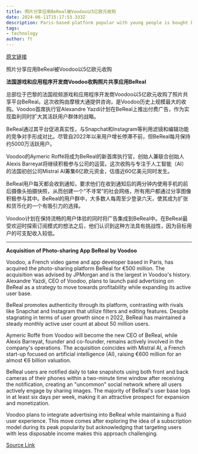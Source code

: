 ```yaml
---
title: 照片分享应用BeReal被Voodoo以5亿欧元收购
date: 2024-06-11T15:17:53.333Z
description: Paris-based platform popular with young people is bought by French video game developer
tags: 
- technology
author: ft
---
```


[原文链接](https://ft.com/content/2c1d3fa8-e3a8-48e3-b252-9b4059876412)

照片分享应用BeReal被Voodoo以5亿欧元收购

**法国游戏和应用程序开发商Voodoo收购照片共享应用BeReal**

总部位于巴黎的法国视频游戏和应用程序开发商Voodoo以5亿欧元收购了照片共享平台BeReal。这次收购由摩根大通提供咨询，是Voodoo历史上规模最大的收购。Voodoo首席执行官Alexandre Yazdi计划在BeReal上推出付费广告，作为实现盈利同时扩大其活跃用户群体的战略。

BeReal通过其平台促进真实性，与Snapchat和Instagram等利用滤镜和编辑功能的竞争对手形成对比。尽管自2022年以来用户增长停滞不前，但BeReal每月保持约5000万活跃用户。

Voodoo的Aymeric Roffé将成为BeReal的新首席执行官，创始人兼联合创始人Alexis Barreyat将继续积极参与公司的运营。这次收购与专注于人工智能（AI）的法国初创公司Mistral AI筹集6亿欧元资金，估值近60亿美元同时发生。

BeReal用户每天都会收到通知，要求他们在收到通知后的两分钟内使用手机的前后摄像头拍摄快照，从而创建一个“不寻常”的社会网络，所有用户都通过分享图像积极参与其中。BeReal的用户群中，大多数人每周至少登录六天，使其成为扩张和货币化的一个有吸引力的选择。

Voodoo计划在保持流畅的用户体验的同时将广告集成到BeReal中。在BeReal最受欢迎时探索订阅模式的想法之后，他们认识到这种方法具有挑战性，因为目标用户的可支配收入较低。

---

 **Acquisition of Photo-sharing App BeReal by Voodoo**

Voodoo, a French video game and app developer based in Paris, has acquired the photo-sharing platform BeReal for €500 million. The acquisition was advised by JPMorgan and is the largest in Voodoo's history. Alexandre Yazdi, CEO of Voodoo, plans to launch paid advertising on BeReal as a strategy to move towards profitability while expanding its active user base.

BeReal promotes authenticity through its platform, contrasting with rivals like Snapchat and Instagram that utilize filters and editing features. Despite stagnating in terms of user growth since n 2022, BeReal has maintained a steady monthly active user count at about 50 million users.

Aymeric Roffé from Voodoo will become the new CEO of BeReal, while Alexis Barreyat, founder and co-founder, remains actively involved in the company's operations. The acquisition coincides with Mistral AI, a French start-up focused on artificial intelligence (AI), raising €600 million for an almost €6 billion valuation.

BeReal users are notified daily to take snapshots using both front and back cameras of their phones within a two-minute time window after receiving the notification, creating an "uncommon" social network where all users actively engage by sharing images. The majority of BeReal's user base logs in at least six days per week, making it an attractive prospect for expansion and monetization.

Voodoo plans to integrate advertising into BeReal while maintaining a fluid user experience. This move comes after exploring the idea of a subscription model during its peak popularity but acknowledging that targeting users with less disposable income makes this approach challenging.

[Source Link](https://ft.com/content/2c1d3fa8-e3a8-48e3-b252-9b4059876412)

